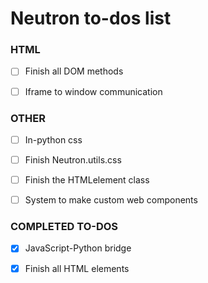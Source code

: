 
# Neutron to-dos list

### HTML

- [ ] Finish all DOM methods

- [ ] Iframe to window communication

### OTHER
- [ ] In-python css 

- [ ] Finish Neutron.utils.css 

- [ ] Finish the HTMLelement class

- [ ] System to make custom web components


### COMPLETED TO-DOS
- [x] JavaScript-Python bridge
- [x] Finish all HTML elements


